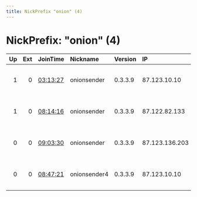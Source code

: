 ```yaml
---
title: NickPrefix "onion" (4)
---
```


# NickPrefix: "onion" (4)

|   Up |   Ext | JoinTime                                                                                            | Nickname     | Version   | IP             | AS                                | CC   |   ORp |   Dirp | OS    | Contact   |   eFamMembers |
|-----:|------:|:----------------------------------------------------------------------------------------------------|:-------------|:----------|:---------------|:----------------------------------|:-----|------:|-------:|:------|:----------|--------------:|
|    1 |     0 | [03:13:27](https://metrics.torproject.org/rs.html#details/FD17B57B5D6AD566A04A7668D721931E20422743) | onionsender  | 0.3.3.9   | 87.123.10.10   | 1&amp;1 Versatel Deutschland GmbH | de   |   444 |     81 | Linux | None      |             1 |
|    1 |     0 | [08:14:16](https://metrics.torproject.org/rs.html#details/BA6AD688957699BB9F9F39ED00778B22B85F1B1A) | onionsender  | 0.3.3.9   | 87.122.82.133  | 1&amp;1 Versatel Deutschland GmbH | de   |   443 |     80 | Linux | None      |             1 |
|    0 |     0 | [09:03:30](https://metrics.torproject.org/rs.html#details/2FC241CD15BE75E663C0E8C4A3FAC16C8FB3CF91) | onionsender  | 0.3.3.9   | 87.123.136.203 | 1&amp;1 Versatel Deutschland GmbH | de   |   446 |     83 | Linux | None      |             1 |
|    0 |     0 | [08:47:21](https://metrics.torproject.org/rs.html#details/729CBB270C39D9167BADB2C458563C3FFE587576) | onionsender4 | 0.3.3.9   | 87.123.10.10   | 1&amp;1 Versatel Deutschland GmbH | de   |   448 |     85 | Linux | None      |             1 |
